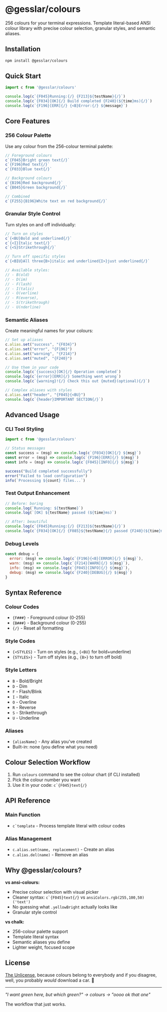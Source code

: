 # @gesslar/colours

256 colours for your terminal expressions. Template literal-based ANSI colour
library with precise colour selection, granular styles, and semantic aliases.

## Installation

```bash
npm install @gesslar/colours
```

## Quick Start

```javascript
import c from '@gesslar/colours'

console.log(c`{F045}Running:{/} {F213}${testName}{/}`)
console.log(c`{F034}[OK]{/} Build completed {F240}(${time}ms){/}`)
console.log(c`{F196}[ERR]{/} {<B}Error:{/} ${message}`)
```

## Core Features

### 256 Colour Palette

Use any colour from the 256-colour terminal palette:

```javascript
// Foreground colours
c`{F045}Bright green text{/}`
c`{F196}Red text{/}`
c`{F033}Blue text{/}`

// Background colours
c`{B196}Red background{/}`
c`{B045}Green background{/}`

// Combined
c`{F255}{B196}White text on red background{/}`
```

### Granular Style Control

Turn styles on and off individually:

```javascript
// Turn on styles
c`{<BU}Bold and underlined{/}`
c`{<I}Italic text{/}`
c`{<S}Strikethrough{/}`

// Turn off specific styles
c`{<BIU}All three{B>}italic and underlined{I>}just underlined{/}`

// Available styles:
// - B(old)
// - D(im)
// - F(lash)
// - I(talic)
// - O(verline)
// - R(everse),
// - S(trikethrough)
// - U(nderline)
```

### Semantic Aliases

Create meaningful names for your colours:

```javascript
// Set up aliases
c.alias.set("success", "{F034}")
c.alias.set("error", "{F196}")
c.alias.set("warning", "{F214}")
c.alias.set("muted", "{F240}")

// Use them in your code
console.log(c`{success}[OK]{/} Operation completed`)
console.log(c`{error}[ERR]{/} Something went wrong`)
console.log(c`{warning}!{/} Check this out {muted}(optional){/}`)

// Complex aliases with styles
c.alias.set("header", "{F045}{<BU}")
console.log(c`{header}IMPORTANT SECTION{/}`)
```

## Advanced Usage

### CLI Tool Styling

```javascript
import c from '@gesslar/colours'

// Status messages
const success = (msg) => console.log(c`{F034}[OK]{/} ${msg}`)
const error = (msg) => console.log(c`{F196}[ERR]{/} ${msg}`)
const info = (msg) => console.log(c`{F045}[INFO]{/} ${msg}`)

success("Build completed successfully")
error("Failed to load configuration")
info(`Processing ${count} files...`)
```

### Test Output Enhancement

```javascript
// Before: boring
console.log(`Running: ${testName}`)
console.log(`[OK] ${testName} passed (${time}ms)`)

// After: beautiful
console.log(c`{F045}Running:{/} {F213}${testName}{/}`)
console.log(c`{F034}[OK]{/} {F085}${testName}{/} passed {F240}(${time}ms){/}`)
```

### Debug Levels

```javascript
const debug = {
  error: (msg) => console.log(c`{F196}{<B}[ERROR]{/} ${msg}`),
  warn: (msg) => console.log(c`{F214}[WARN]{/} ${msg}`),
  info: (msg) => console.log(c`{F045}[INFO]{/} ${msg}`),
  debug: (msg) => console.log(c`{F240}[DEBUG]{/} ${msg}`)
}
```

## Syntax Reference

### Colour Codes

- `{F###}` - Foreground colour (0-255)
- `{B###}` - Background colour (0-255)
- `{/}` - Reset all formatting

### Style Codes

- `{<STYLES}` - Turn on styles (e.g., `{<BU}` for bold+underline)
- `{STYLES>}` - Turn off styles (e.g., `{B>}` to turn off bold)

### Style Letters

- `B` - Bold/Bright
- `D` - Dim
- `F` - Flash/Blink
- `I` - Italic
- `O` - Overline
- `R` - Reverse
- `S` - Strikethrough
- `U` - Underline

### Aliases

- `{aliasName}` - Any alias you've created
- Built-in: none (you define what you need)

## Colour Selection Workflow

1. Run `colours` command to see the colour chart (if CLI installed)
2. Pick the colour number you want
3. Use it in your code: ``c`{F045}text{/}``

## API Reference

### Main Function

- ``c`template`` - Process template literal with colour codes

### Alias Management

- `c.alias.set(name, replacement)` - Create an alias
- `c.alias.del(name)` - Remove an alias

## Why @gesslar/colours?

**vs ansi-colours:**

- Precise colour selection with visual picker
- Cleaner syntax: ``c`{F045}text{/}`` vs `ansiColors.rgb(255,100,50)('text')`
- No guessing what `.yellowBright` actually looks like
- Granular style control

**vs chalk:**

- 256-colour palette support
- Template literal syntax
- Semantic aliases you define
- Lighter weight, focused scope

## License

[The Unlicense](https://unlicense.org/), because colours belong to everybody
and if you disagree, well, you probably _would_ download a car. 🤨

---

_"I want green here, but which green?" -> colours -> "oooo ok that one"_

The workflow that just works.
